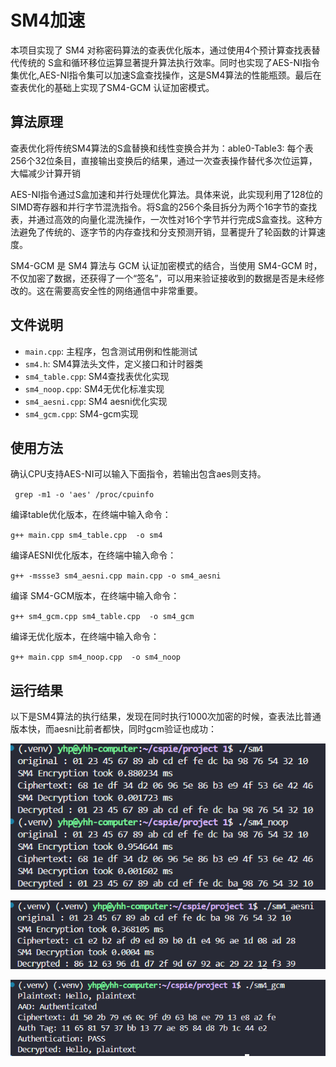 # SM4加速

本项目实现了 SM4 对称密码算法的查表优化版本，通过使用4个预计算查找表替代传统的 S盒和循环移位运算显著提升算法执行效率。同时也实现了AES-NI指令集优化,AES-NI指令集可以加速S盒查找操作，这是SM4算法的性能瓶颈。最后在查表优化的基础上实现了SM4-GCM 认证加密模式。

## 算法原理

查表优化将传统SM4算法的S盒替换和线性变换合并为：able0-Table3: 每个表256个32位条目，直接输出变换后的结果，通过一次查表操作替代多次位运算，大幅减少计算开销

AES-NI指令通过S盒加速和并行处理优化算法。具体来说，此实现利用了128位的SIMD寄存器和并行字节混洗指令。将S盒的256个条目拆分为两个16字节的查找表，并通过高效的向量化混洗操作，一次性对16个字节并行完成S盒查找。这种方法避免了传统的、逐字节的内存查找和分支预测开销，显著提升了轮函数的计算速度。

SM4-GCM 是 SM4 算法与 GCM 认证加密模式的结合，当使用 SM4-GCM 时，不仅加密了数据，还获得了一个“签名”，可以用来验证接收到的数据是否是未经修改的。这在需要高安全性的网络通信中非常重要。

## 文件说明

- `main.cpp`: 主程序，包含测试用例和性能测试
- `sm4.h`: SM4算法头文件，定义接口和计时器类
- `sm4_table.cpp`: SM4查找表优化实现
- `sm4_noop.cpp`: SM4无优化标准实现
- `sm4_aesni.cpp`: SM4 aesni优化实现
- `sm4_gcm.cpp`: SM4-gcm实现

## 使用方法
确认CPU支持AES-NI可以输入下面指令，若输出包含aes则支持。

` grep -m1 -o 'aes' /proc/cpuinfo`

编译table优化版本，在终端中输入命令：

` g++ main.cpp sm4_table.cpp  -o sm4 `

编译AESNI优化版本，在终端中输入命令：

` g++ -mssse3 sm4_aesni.cpp main.cpp -o sm4_aesni `

编译 SM4-GCM版本，在终端中输入命令：

`g++ sm4_gcm.cpp sm4_table.cpp  -o sm4_gcm`

编译无优化版本，在终端中输入命令：

` g++ main.cpp sm4_noop.cpp  -o sm4_noop `

## 运行结果
以下是SM4算法的执行结果，发现在同时执行1000次加密的时候，查表法比普通版本快，而aesni比前者都快，同时gcm验证也成功：

![SM4查找表](./res.png)

![aesni](./aesni.png)

![gcm](./gcm.png)